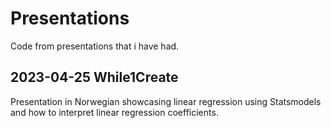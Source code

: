 # Presentations
Code from presentations that i have had.

## 2023-04-25 While1Create
Presentation in Norwegian showcasing linear regression using Statsmodels and how to interpret linear regression coefficients.
